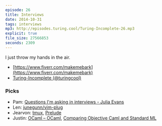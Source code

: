 ```yaml
---
episode: 26
title: Interviews
date: 2014-10-31
tags: interviews
mp3: http://episodes.turing.cool/Turing-Incomplete-26.mp3
explicit: true
file_size: 27566853
seconds: 2309
---
```


I just throw my hands in the air.

* [https://www.fiverr.com/makemebark](https://www.fiverr.com/makemebark)
* [Turing-Incomplete (@turingcool)](https://twitter.com/turingcool)

### Picks
* Pam: [Questions I'm asking in interviews - Julia Evans](http://jvns.ca/blog/2013/12/30/questions-im-asking-in-interviews/)
* Len: [junegunn/vim-plug](https://github.com/junegunn/vim-plug)
* Jearvon: [tmux](http://tmux.sourceforge.net/), [Prelude](http://hackage.haskell.org/package/base-4.7.0.1/docs/Prelude.html#v:reverse)
* Justin: [OCaml – OCaml](https://ocaml.org/), [Comparing Objective Caml and Standard ML](http://adam.chlipala.net/mlcomp/)


